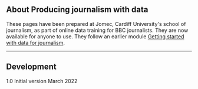 ## About Producing journalism with data

These pages have been prepared at Jomec, Cardiff University's school of journalism, as part of online data training for BBC journalists. They are now available for anyone to use. They follow an earlier module [Getting started with data for journalism](https://aodhanlutetiae.github.io/dj/).

---
## Development

1.0   Initial version March 2022
